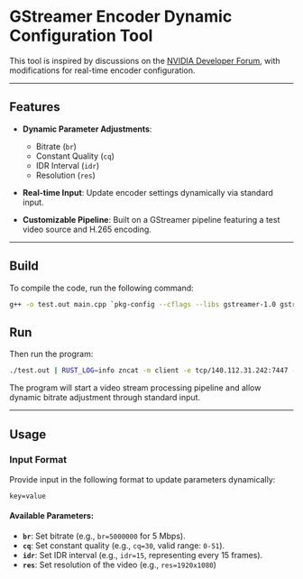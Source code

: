 # GStreamer Encoder Dynamic Configuration Tool

This tool is inspired by discussions on the [NVIDIA Developer Forum](https://forums.developer.nvidia.com/t/adaptive-change-bitrate-of-encoder-nvv4l2h264enc-in-runtime/300570), with modifications for real-time encoder configuration.


---

## Features

- **Dynamic Parameter Adjustments**:
  - Bitrate (`br`)
  - Constant Quality (`cq`)
  - IDR Interval (`idr`)
  - Resolution (`res`)

- **Real-time Input**: Update encoder settings dynamically via standard input.

- **Customizable Pipeline**: Built on a GStreamer pipeline featuring a test video source and H.265 encoding.

---

## Build

To compile the code, run the following command:

```bash
g++ -o test.out main.cpp `pkg-config --cflags --libs gstreamer-1.0 gstreamer-app-1.0`
```

## Run

Then run the program:

```bash
./test.out | RUST_LOG=info zncat -m client -e tcp/140.112.31.242:7447 --pub stream
```

The program will start a video stream processing pipeline and allow dynamic bitrate adjustment through standard input.


---

## Usage

### Input Format

Provide input in the following format to update parameters dynamically:

```text
key=value
```

#### Available Parameters:
- **`br`**: Set bitrate (e.g., `br=5000000` for 5 Mbps).
- **`cq`**: Set constant quality (e.g., `cq=30`, valid range: `0-51`).
- **`idr`**: Set IDR interval (e.g., `idr=15`, representing every 15 frames).
- **`res`**: Set resolution of the video (e.g., `res=1920x1080`)

